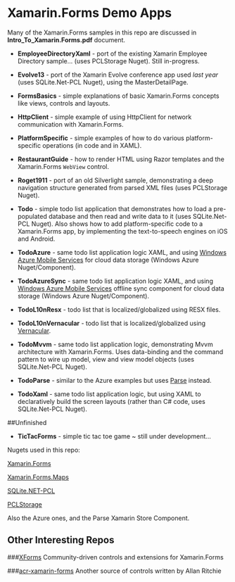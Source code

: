 Xamarin.Forms Demo Apps
===========

Many of the Xamarin.Forms samples in this repo are discussed in **Intro_To_Xamarin.Forms.pdf** document.

* **EmployeeDirectoryXaml** - port of the existing Xamarin Employee Directory sample... (uses PCLStorage Nuget). Still in-progress.

* **Evolve13** - port of the Xamarin Evolve conference app used *last year* (uses SQLite.Net-PCL Nuget), using the MasterDetailPage.

* **FormsBasics** - simple explanations of basic Xamarin.Forms concepts like views, controls and layouts.

* **HttpClient** - simple example of using HttpClient for network communication with Xamarin.Forms.

* **PlatformSpecific** - simple examples of how to do various platform-specific operations (in code and in XAML).

* **RestaurantGuide** - how to render HTML using Razor templates and the Xamarin.Forms `WebView` control.

* **Roget1911** - port of an old Silverlight sample, demonstrating a deep navigation structure generated from parsed XML files (uses PCLStorage Nuget).

* **Todo** - simple todo list application that demonstrates how to load a pre-populated database and then read and write data to it (uses SQLite.Net-PCL Nuget). Also shows how to add platform-specific code to a Xamarin.Forms app, by implementing the text-to-speech engines on iOS and Android.


* **TodoAzure** - same todo list application logic XAML, and using [Windows Azure Mobile Services](http://windowsazure.com) for cloud data storage (Windows Azure Nuget/Component).

* **TodoAzureSync** - same todo list application logic XAML, and using [Windows Azure Mobile Services](http://windowsazure.com) offline sync component for cloud data storage (Windows Azure Nuget/Component).

* **TodoL10nResx** - todo list that is localized/globalized using RESX files.

* **TodoL10nVernacular** - todo list that is localized/globalized using [Vernacular](https://github.com/rdio/vernacular/).

* **TodoMvvm** - same todo list application logic, demonstrating Mvvm architecture with Xamarin.Forms. Uses data-binding and the command pattern to wire up model, view and view model objects (uses SQLite.Net-PCL Nuget).

* **TodoParse** - similar to the Azure examples but uses [Parse](http://parse.com) instead.

* **TodoXaml** - same todo list application logic, but using XAML to declaratively build the screen layouts (rather than C# code, uses SQLite.Net-PCL Nuget). 

##Unfinished

* **TicTacForms** - simple tic tac toe game ~ still under development...



Nugets used in this repo:

[Xamarin.Forms](http://www.nuget.org/packages/Xamarin.Forms/)

[Xamarin.Forms.Maps](http://www.nuget.org/packages/Xamarin.Forms.Maps/)

[SQLite.NET-PCL](http://www.nuget.org/packages/SQLite.Net-PCL/)

[PCLStorage](http://www.nuget.org/packages/PCLStorage/0.9.4)

Also the Azure ones, and the Parse Xamarin Store Component.


Other Interesting Repos
-----------------------

###[XForms](https://github.com/XLabs/Xamarin-Forms-Labs)
Community-driven controls and extensions for Xamarin.Forms

###[acr-xamarin-forms](https://github.com/aritchie/acr-xamarin-forms#acr-xamarin-forms)
Another source of controls written by Allan Ritchie

